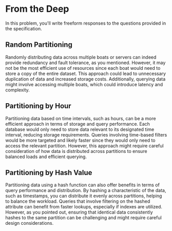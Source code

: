 # From the Deep

In this problem, you'll write freeform responses to the questions provided in the specification.

## Random Partitioning

Randomly distributing data across multiple boats or servers can indeed provide redundancy and fault tolerance, as you mentioned. However, it may not be the most efficient use of resources since each boat would need to store a copy of the entire dataset. This approach could lead to unnecessary duplication of data and increased storage costs. Additionally, querying data might involve accessing multiple boats, which could introduce latency and complexity.

## Partitioning by Hour

Partitioning data based on time intervals, such as hours, can be a more efficient approach in terms of storage and query performance. Each database would only need to store data relevant to its designated time interval, reducing storage requirements. Queries involving time-based filters would be more targeted and likely faster since they would only need to access the relevant partition. However, this approach might require careful consideration of how data is distributed across partitions to ensure balanced loads and efficient querying.

## Partitioning by Hash Value

Partitioning data using a hash function can also offer benefits in terms of query performance and distribution. By hashing a characteristic of the data, such as timestamps, you can distribute it evenly across partitions, helping to balance the workload. Queries that involve filtering on the hashed attribute can benefit from faster lookups, especially if indexes are utilized. However, as you pointed out, ensuring that identical data consistently hashes to the same partition can be challenging and might require careful design considerations.
